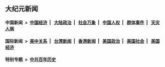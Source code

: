 ## 大纪元新闻

#### 中国新闻 &nbsp;>&nbsp; [中国经济](indexes/ncid283/README.md?01120445) &nbsp;| &nbsp; [大陆政治](indexes/ncid277/README.md?01120445) &nbsp;| &nbsp; [社会万象](indexes/ncid282/README.md?01120445) &nbsp;| &nbsp; [中国人权](indexes/ncid278/README.md?01120445) &nbsp;| &nbsp; [群体事件](indexes/ncid279/README.md?01120445) &nbsp;| &nbsp; [天灾人祸](indexes/ncid280/README.md?01120445)

#### 国际新闻 &nbsp;>&nbsp; [美中关系](indexes/nf1412576/README.md?01120445) &nbsp;| &nbsp; [台湾新闻](indexes/ncid1349361/README.md?01120445) &nbsp;| &nbsp; [香港新闻](indexes/ncid1349362/README.md?01120445) &nbsp;| &nbsp; [美国政治](indexes/ncid1078159/README.md?01120445) &nbsp;| &nbsp; [美国社会](indexes/ncid1078160/README.md?01120445) &nbsp;| &nbsp; [美国经济](indexes/ncid1078158/README.md?01120445)

#### 特别专题 &nbsp;>&nbsp; [中共百年历史](https://github.com/epoch-news/epoch-special/blob/master/README.md?01120445)  
